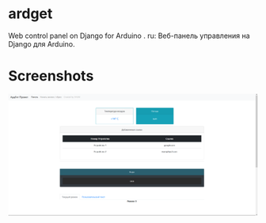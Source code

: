 # ardget
Web control panel on Django for Arduino .
ru: Веб-панель управления на Django для Arduino.

# Screenshots
![Image 1](https://github.com/shumdeveloper/ardget/raw/643c88b10a6c59ac34f28ba33c4be59f1aa0e0dc/screenshot1.png)

